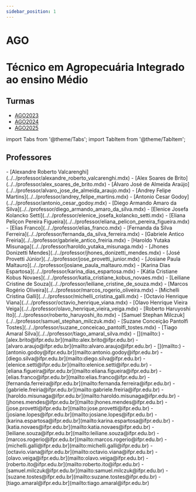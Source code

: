 ```yaml
---
sidebar_position: 1
---
```


# AGO

# Técnico em Agropecuária Integrado ao ensino Médio

## Turmas

- [AGO2023](ago2023)
- [AGO2024](ago2024)
- [AGO2025](ago2025)

import Tabs from '@theme/Tabs';
import TabItem from '@theme/TabItem';

## Professores

<Tabs>
  <TabItem value="nome" label="Nome" default>
    - [Alexandre Roberto Valcarenghi](../../professor/alexandre_roberto_valcarenghi.mdx)
    - [Alex Soares de Brito](../../professor/alex_soares_de_brito.mdx)
    - [Álvaro José de Almeida Araújo](../../professor/alvaro_jose_de_almeida_araujo.mdx)
    - [Andrey Felipe Martins](../../professor/andrey_felipe_martins.mdx)
    - [Antonio Cesar Godoy](../../professor/antonio_cesar_godoy.mdx)
    - [Diego Armando Amaro da Silva](../../professor/diego_armando_amaro_da_silva.mdx)
    - [Elenice Josefa Kolancko Setti](../../professor/elenice_josefa_kolancko_setti.mdx)
    - [Eliana Peliçon Pereira Figueira](../../professor/eliana_pelicon_pereira_figueira.mdx)
    - [Elias Franco](../../professor/elias_franco.mdx)
    - [Fernanda da Silva Ferreira](../../professor/fernanda_da_silva_ferreira.mdx)
    - [Gabriele Antico Freiria](../../professor/gabriele_antico_freiria.mdx)
    - [Haroldo Yutaka Misunaga](../../professor/haroldo_yutaka_misunaga.mdx)
    - [Jhones Donizetti Mendes](../../professor/jhones_donizetti_mendes.mdx)
    - [José Provetti Júnior](../../professor/jose_provetti_junior.mdx)
    - [Josiane Paula Maltauro](../../professor/josiane_paula_maltauro.mdx)
    - [Karina Dias Espartosa](../../professor/karina_dias_espartosa.mdx)
    - [Kátia Cristiane Kobus Novaes](../../professor/katia_cristiane_kobus_novaes.mdx)
    - [Leiliane Cristine de Souza](../../professor/leiliane_cristine_de_souza.mdx)
    - [Marcos Rogério Oliveira](../../professor/marcos_rogerio_oliveira.mdx)
    - [Michelli Cristina Galli](../../professor/michelli_cristina_galli.mdx)
    - [Octavio Henrique Viana](../../professor/octavio_henrique_viana.mdx)
    - [Olavo Henrique Vieira Veiga](../../professor/olavo_henrique_vieira_veiga.mdx)
    - [Roberto Haruyoshi Ito](../../professor/roberto_haruyoshi_ito.mdx)
    - [Samuel Stephan Milczuk](../../professor/samuel_stephan_milczuk.mdx)
    - [Suzane Conceição Pantolfi Tostes](../../professor/suzane_conceicao_pantolfi_tostes.mdx)
    - [Tiago Amaral Silva](../../professor/tiago_amaral_silva.mdx)
  </TabItem>
  <TabItem value="email" label="E-mail" default>
    - [](mailto:)
    - [alex.brito@ifpr.edu.br](mailto:alex.brito@ifpr.edu.br)
    - [alvaro.araujo@ifpr.edu.br](mailto:alvaro.araujo@ifpr.edu.br)
    - [](mailto:)
    - [antonio.godoy@ifpr.edu.br](mailto:antonio.godoy@ifpr.edu.br)
    - [diego.silva@ifpr.edu.br](mailto:diego.silva@ifpr.edu.br)
    - [elenice.setti@ifpr.edu.br](mailto:elenice.setti@ifpr.edu.br)
    - [eliana.figueira@ifpr.edu.br](mailto:eliana.figueira@ifpr.edu.br)
    - [elias.franco@ifpr.edu.br](mailto:elias.franco@ifpr.edu.br)
    - [fernanda.ferreira@ifpr.edu.br](mailto:fernanda.ferreira@ifpr.edu.br)
    - [gabriele.freiria@ifpr.edu.br](mailto:gabriele.freiria@ifpr.edu.br)
    - [haroldo.misunaga@ifpr.edu.br](mailto:haroldo.misunaga@ifpr.edu.br)
    - [jhones.mendes@ifpr.edu.br](mailto:jhones.mendes@ifpr.edu.br)
    - [jose.provetti@ifpr.edu.br](mailto:jose.provetti@ifpr.edu.br)
    - [josiane.lopes@ifpr.edu.br](mailto:josiane.lopes@ifpr.edu.br)
    - [karina.espartosa@ifpr.edu.br](mailto:karina.espartosa@ifpr.edu.br)
    - [katia.novaes@ifpr.edu.br](mailto:katia.novaes@ifpr.edu.br)
    - [leiliane.souza@ifpr.edu.br](mailto:leiliane.souza@ifpr.edu.br)
    - [marcos.rogerio@ifpr.edu.br](mailto:marcos.rogerio@ifpr.edu.br)
    - [michelli.galli@ifpr.edu.br](mailto:michelli.galli@ifpr.edu.br)
    - [octavio.viana@ifpr.edu.br](mailto:octavio.viana@ifpr.edu.br)
    - [olavo.veiga@ifpr.edu.br](mailto:olavo.veiga@ifpr.edu.br)
    - [roberto.ito@ifpr.edu.br](mailto:roberto.ito@ifpr.edu.br)
    - [samuel.milczuk@ifpr.edu.br](mailto:samuel.milczuk@ifpr.edu.br)
    - [suzane.tostes@ifpr.edu.br](mailto:suzane.tostes@ifpr.edu.br)
    - [tiago.amaral@ifpr.edu.br](mailto:tiago.amaral@ifpr.edu.br)
  </TabItem>
</Tabs>